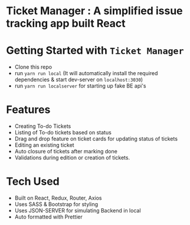 # Ticket Manager : A simplified issue tracking app built React


# Getting Started with `Ticket Manager`

-   Clone this repo
-   run `yarn run local` (It will automatically install the required dependencies & start dev-server on `localhost:3030`)
-   run `yarn run localserver` for starting up fake BE api's

# Features
-   Creating To-do Tickets
-   Listing of To-do tickets based on status
-   Drag and drop feature on ticket cards for updating status of tickets
-   Editing an existing ticket
-   Auto closure of tickets after marking done
-   Validations during edition or creation of tickets.

# Tech Used
-   Built on React, Redux, Router, Axios
-   Uses SASS & Bootstrap for styling
-   Uses JSON-SERVER for simulating Backend in local
-   Auto formatted with Prettier
